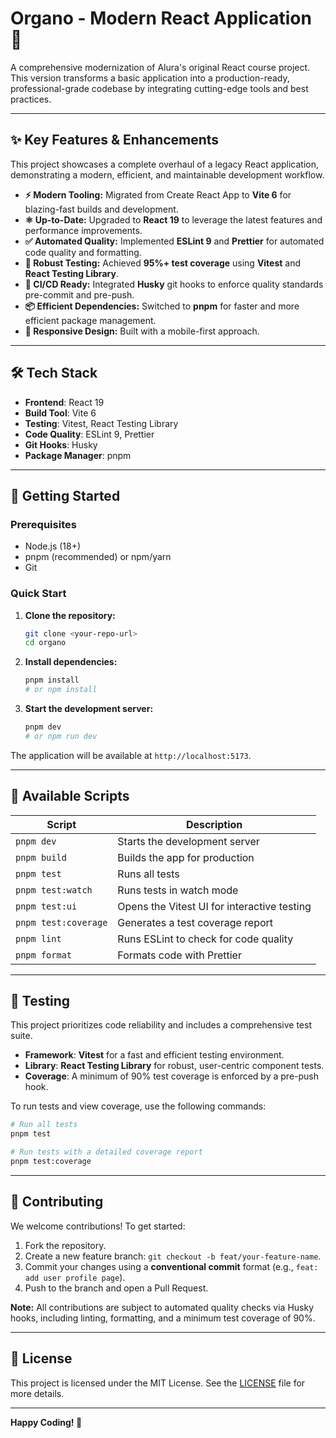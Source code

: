 # Organo - Modern React Application 🚀

A comprehensive modernization of Alura's original React course project. This version transforms a basic application into a production-ready, professional-grade codebase by integrating cutting-edge tools and best practices.

-----

## ✨ Key Features & Enhancements

This project showcases a complete overhaul of a legacy React application, demonstrating a modern, efficient, and maintainable development workflow.

  * **⚡ Modern Tooling:** Migrated from Create React App to **Vite 6** for blazing-fast builds and development.
  * **⚛️ Up-to-Date:** Upgraded to **React 19** to leverage the latest features and performance improvements.
  * **✅ Automated Quality:** Implemented **ESLint 9** and **Prettier** for automated code quality and formatting.
  * **🧪 Robust Testing:** Achieved **95%+ test coverage** using **Vitest** and **React Testing Library**.
  * **🤖 CI/CD Ready:** Integrated **Husky** git hooks to enforce quality standards pre-commit and pre-push.
  * **📦 Efficient Dependencies:** Switched to **pnpm** for faster and more efficient package management.
  * **📱 Responsive Design:** Built with a mobile-first approach.

-----

## 🛠️ Tech Stack

  * **Frontend**: React 19
  * **Build Tool**: Vite 6
  * **Testing**: Vitest, React Testing Library
  * **Code Quality**: ESLint 9, Prettier
  * **Git Hooks**: Husky
  * **Package Manager**: pnpm

-----

## 🚀 Getting Started

### Prerequisites

  * Node.js (18+)
  * pnpm (recommended) or npm/yarn
  * Git

### Quick Start

1.  **Clone the repository:**

    ```bash
    git clone <your-repo-url>
    cd organo
    ```

2.  **Install dependencies:**

    ```bash
    pnpm install
    # or npm install
    ```

3.  **Start the development server:**

    ```bash
    pnpm dev
    # or npm run dev
    ```

The application will be available at `http://localhost:5173`.

-----

## 📜 Available Scripts

| Script                | Description                                |
| --------------------- | ------------------------------------------ |
| `pnpm dev`            | Starts the development server              |
| `pnpm build`          | Builds the app for production              |
| `pnpm test`           | Runs all tests                             |
| `pnpm test:watch`     | Runs tests in watch mode                   |
| `pnpm test:ui`        | Opens the Vitest UI for interactive testing|
| `pnpm test:coverage`  | Generates a test coverage report           |
| `pnpm lint`           | Runs ESLint to check for code quality      |
| `pnpm format`         | Formats code with Prettier                 |

-----

## 🧪 Testing

This project prioritizes code reliability and includes a comprehensive test suite.

  * **Framework**: **Vitest** for a fast and efficient testing environment.
  * **Library**: **React Testing Library** for robust, user-centric component tests.
  * **Coverage**: A minimum of 90% test coverage is enforced by a pre-push hook.

To run tests and view coverage, use the following commands:

```bash
# Run all tests
pnpm test

# Run tests with a detailed coverage report
pnpm test:coverage
```

-----

## 🤝 Contributing

We welcome contributions\! To get started:

1.  Fork the repository.
2.  Create a new feature branch: `git checkout -b feat/your-feature-name`.
3.  Commit your changes using a **conventional commit** format (e.g., `feat: add user profile page`).
4.  Push to the branch and open a Pull Request.

**Note:** All contributions are subject to automated quality checks via Husky hooks, including linting, formatting, and a minimum test coverage of 90%.

-----

## 📄 License

This project is licensed under the MIT License. See the [LICENSE](https://www.google.com/search?q=LICENSE) file for more details.

-----

**Happy Coding\! 🎉**